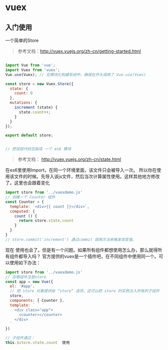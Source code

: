 # vuex

## 入门使用


一个简单的Store
> 参考文档：http://vuex.vuejs.org/zh-cn/getting-started.html

```javascript

import Vue from 'vue';
import Vuex from 'vuex';
Vue.use(Vuex); // 在模块化构建系统中，确保在开头调用了 Vue.use(Vuex)

const store = new Vuex.Store({
  state: {
    count: 0
  },
  mutations: {
    increment (state) {
      state.count++;
    }
  }
});

export default store;


// 把该段代码包装成 一个 es6 模块
```

> 参考文档： http://vuex.vuejs.org/zh-cn/state.html

在es6里使用Import，在同一个环境里面，该文件只会被导入一次。
所以你在使用该文件的时候。先导入该js文件，然后当次计算属性使用。这样其他地方修改了。这里也会跟着变化
```javascript
import store from '../vuexdemo.js'
// 创建一个 Counter 组件
const Counter = {
  template: `<div>{{ count }}</div>`,
  computed: {
    count () {
      return store.state.count
    }
  }
}
// store.commit('increment') 通过commit 调用方法来触发改变值。
```
现在 使用也会了。但是有一个问题。如果所有组件都想使用怎么办，那么就得所有组件都导入吗？
官方提供的vuex是一个插件吧，在不同组件中使用同一个。可以使用如下办法：


```javascript
import store from '../vuexdemo.js'
// 在根组件注册store
const app = new Vue({
  el: '#app',
  // 把 store 对象提供给 “store” 选项，这可以把 store 的实例注入所有的子组件
  store,
  components: { Counter },
  template: `
    <div class="app">
      <counter></counter>
    </div>
  `
})

// 子组件通过：
this.$store.state.count  使用
```